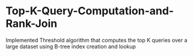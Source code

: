 # Top-K-Query-Computation-and-Rank-Join
Implemented Threshold algorithm that computes the top K queries over a large dataset using B-tree index creation and lookup 
